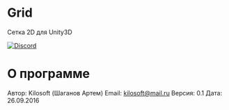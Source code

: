 # Grid
Сетка 2D для Unity3D

[![Discord](https://img.shields.io/discord/608666714653065217.svg?label=Discord)](https://discord.gg/UWkHKB)

# О программе
Автор: Kilosoft (Шаганов Артем)  Email: kilosoft@mail.ru
Версия: 0.1
Дата: 26.09.2016
